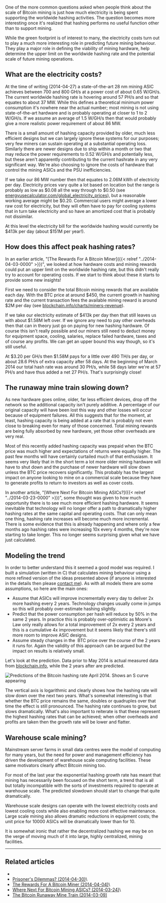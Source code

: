 One of the more common questions asked when people think about the scale
of Bitcoin mining is just how much electricity is being spent supporting
the worldwide hashing activities. The question becomes more interesting
once it's realized that hashing performs no useful function other than
to support mining.

While the green footprint is of interest to many, the electricity costs
turn out to play a much more interesting role in predicting future
mining behaviour. They play a major role in defining the viability of
mining hardware, help determine the upper limit on the worldwide hashing
rate and the potential scale of future mining operations.

## What are the electricity costs?

At the time of writing (2014-04-27) a state-of-the-art 28 nm mining ASIC
achieves between 700 and 800 GH/s at a power cost of about 0.65 W/GH/s.
The current worldwide hashing rate is hovering around 57 PH/s and so
that equates to about 37 MW. While this defines a theoretical minimum
power consumption it's nowhere near the actual number; most mining is
not using state-of-the-art hardware and is probably operating at closer
to 1 to 2 W/GH/s. If we assume an average of 1.5 W/GH/s then that would
probably give a more realistic power requirement of about 86 MW.

There is a small amount of hashing capacity provided by older, much less
efficient designs but we can largely ignore these systems for our
purposes; very few miners can sustain operating at a substantial
operating loss. Similarly there are newer designs due to ship within a
month or two that may reduce the power requirements to 0.52 W/GH/s and
potentially less, but these aren't apparently contributing to the
current hashrate in any very significant way. We're also choosing to
ignore the costs of hardware that control the mining ASICs and the PSU
inefficiencies.

If we take our 86 MW number then that equates to 2.06M kWh of
electricity per day. Electricity prices vary quite a lot based on
location but the range is probably as low as \$0.08 all the way through
to \$0.50 (see [energyusecalculator.com/global\_electricity\_prices](http://energyusecalculator.com/global_electricity_prices.htm)),
but a reasonable working average might be \$0.20. Commercial users might
average a lower raw cost for electricity, but they will often have to
pay for cooling systems that in turn take electricity and so have an
amortized cost that is probably not dissimilar.

At this level the electricity bill for the worldwide hashing would
currently be \$413k per day (about \$151M per year!).

## How does this affect peak hashing rates?

In an earlier article, "[The Rewards For A Bitcoin Miner]({{< relref "../2014-04-03-0000" >}})",
we looked at how hardware costs and mining rewards could put an upper
limit on the worldwide hashing rate, but this didn't really try to
account for operating costs. If we start to think about these it starts
to provide some new insights!

First we need to consider the total Bitcoin mining rewards that are
available each day. With the BTC price at around \$450, the current
growth in hashing rate and the current transaction fees the available
mining reward is around \$2M per day
(see [blockchain.info/charts/miners-revenue](https://blockchain.info/charts/miners-revenue?showDataPoints=false&show_header=true&daysAverageString=1&timespan=&scale=1&address=)).

If we take our electricity estimate of \$413k per day then that still
leaves us with about \$1.58M left over. If we ignore any need to pay
other overheads then that can in theory just go on paying for new
hashing hardware. Of course this isn't really possible and our miners
still need to deduct money for equipment space, cooling, salaries,
replace failed hardware, taxes and of course any profits. We can get an
upper bound this way though, so it's still useful.

At \$3.20 per GH/s then \$1.58M pays for a little over 490 TH/s per day,
or about 28.6 PH/s of extra capacity after 58 days. At the beginning of
March 2014 our total hash rate was around 30 PH/s, while 58 days later
we're at 57 PH/s and have thus added a net 27 PH/s. That's
surprisingly close!

## The runaway mine train slowing down?

As new hardware goes online, older, far less efficient devices, drop off
the network so the additional capacity isn't purely additive. A
percentage of our original capacity will have been lost this way and
other losses will occur because of equipment failures. All this suggests
that for the moment, at least, hashing capacity is being added at a rate
that is probably not even close to breaking even for many of those
concerned. Total mining rewards are being fully absorbed by new
hardware, yet those other overheads are very real.

Most of this recently added hashing capacity was prepaid when the BTC
price was much higher and expectations of returns were equally higher.
The past few months will have certainly curtailed much of that
enthusiasm. It seems very likely that in the short term a lot more older
mining hardware will have to shut down and the purchase of newer
hardware will slow down unless the BTC price recovers significantly.
This probably has the largest impact on anyone looking to mine on a
commercial scale because they have to generate profits to return to
investors as well as cover costs.

In another article, "[Where Next For Bitcoin Mining ASICs?]({{< relref "../2014-03-23-0000" >}})",
some thought was given to how much opportunity there is to see much more
efficient hashing hardware. It seems inevitable that technology will no
longer offer a path to dramatically higher hashing rates at the same
capital and operating costs. That can only mean one thing, hashing rate
increases will become much more incremental. There is some evidence that
this is already happening and where only a few months ago hashing rates
were increasing 10x every 4 months, they're now starting to take
longer. This no longer seems surprising given what we have just
calculated.

## Modeling the trend

In order to better understand this it seemed a good model was required.
I built a simulation (written in C) that calculates mining behaviour
using a more refined version of the ideas presented above (if anyone is
interested in the details then please [contact me](about)). As with
all models there are some assumptions, so here are the main ones:

- Assume that ASICs will improve incrementally every day to deliver 2x
  more hashing every 2 years. Technology changes usually come in jumps
  so this will probably over-estimate hashing slightly.
- Predict that the power consumption per hash will reduce by 50% in
  the same 2 years. In practice this is probably over-optimistic as
  Moore's Law only really allows for a total improvement of 2x every
  2 years and this is a cumulative 4x improvement but it seems likely
  that there's still more room to improve ASIC designs.
- Assume steady changes in the  BTC price over the course of the 2
  years it runs for. Again the validity of this approach can be argued
  but the impact on results is relatively small.

Let's look at the prediction. Data prior to May 2014 is actual measured
data from [blockchain.info](https://blockchain.info), while the 2 years
after are predicted.

![Predictions of the Bitcoin hashing rate April 2014. Shows an S curve
appearing](./hash-predict.png)

The vertical axis is logarithmic and clearly shows how the hashing rate
will slow down over the next two years. What's somewhat interesting is
that whether the BTC price remains the same, doubles or quadruples over
that time the effect is still pronounced. The hashing rate continues to
grow, but slows dramatically. What's also important to reiterate is
that these represent the highest hashing rates that can be achieved;
when other overheads and profits are taken then the growth rate will be
lower and flatter.

## Warehouse scale mining?

Mainstream server farms in small data centres were the model of
computing for many years, but the need for power and management
efficiency has driven the development of warehouse scale computing
facilities. These same motivators clearly affect Bitcoin mining too.

For most of the last year the exponential hashing growth rate has meant
that mining has necessarily been focused on the short term, a trend that
is all but totally incompatible with the sorts of investments required
to operate at warehouse scale. The predicted slowdown should start to
change that quite dramatically.

Warehouse scale designs can operate with the lowest electricity costs
and lowest cooling costs while also enabling more cost effective
maintenance. Large scale mining also allows dramatic reductions in
equipment costs; the unit price for 10000 ASICs will be dramatically
lower than for 10.

It is somewhat ironic that rather the decentralized hashing we may be on
the verge of moving much of it into large, highly centralized, mining
facilities.

------------------------------------------------------------------------

## Related articles

- [](index.php?option=com_content&view=article&id=13:megawatts-of-mining&catid=8:analysis&Itemid=110)
- [Prisoner's Dilemmas? (2014-04-30)](index.php?option=com_content&view=article&id=25:prisoners-dilemmas&catid=8:analysis&Itemid=110)\
- [The Rewards For A Bitcoin Miner (2014-04-04)](index.php?option=com_content&view=article&id=23:the-rewards-for-a-bitcoin-miner&catid=8:analysis&Itemid=110)\
- [Where Next For Bitcoin Mining ASICs? (2014-03-24)](index.php?option=com_content&view=article&id=22:where-next-for-bitcoin-mining-asics&catid=8:analysis&Itemid=110)\
- [The Bitcoin Runaway Mine Train (2014-03-09)](index.php?option=com_content&view=article&id=19:the-bitcoin-runaway-mine-train&catid=8:analysis&Itemid=110)
